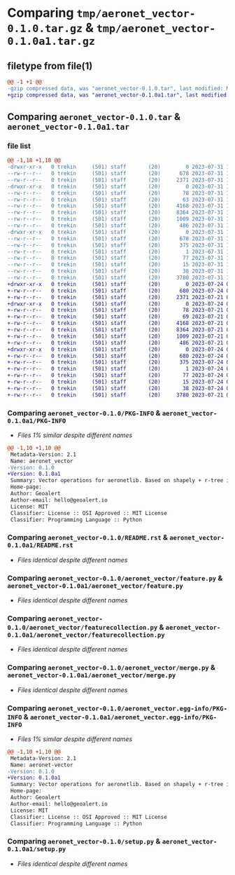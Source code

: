 # Comparing `tmp/aeronet_vector-0.1.0.tar.gz` & `tmp/aeronet_vector-0.1.0a1.tar.gz`

## filetype from file(1)

```diff
@@ -1 +1 @@
-gzip compressed data, was "aeronet_vector-0.1.0.tar", last modified: Mon Jul 31 11:07:07 2023, max compression
+gzip compressed data, was "aeronet_vector-0.1.0a1.tar", last modified: Mon Jul 24 09:42:51 2023, max compression
```

## Comparing `aeronet_vector-0.1.0.tar` & `aeronet_vector-0.1.0a1.tar`

### file list

```diff
@@ -1,18 +1,18 @@
-drwxr-xr-x   0 trekin     (501) staff       (20)        0 2023-07-31 11:07:07.436089 aeronet_vector-0.1.0/
--rw-r--r--   0 trekin     (501) staff       (20)      678 2023-07-31 11:07:07.435609 aeronet_vector-0.1.0/PKG-INFO
--rw-r--r--   0 trekin     (501) staff       (20)     2371 2023-07-31 11:02:03.000000 aeronet_vector-0.1.0/README.rst
-drwxr-xr-x   0 trekin     (501) staff       (20)        0 2023-07-31 11:07:07.433550 aeronet_vector-0.1.0/aeronet_vector/
--rw-r--r--   0 trekin     (501) staff       (20)       78 2023-07-31 11:02:03.000000 aeronet_vector-0.1.0/aeronet_vector/__init__.py
--rw-r--r--   0 trekin     (501) staff       (20)       63 2023-07-31 11:03:03.000000 aeronet_vector-0.1.0/aeronet_vector/__version__.py
--rw-r--r--   0 trekin     (501) staff       (20)     4168 2023-07-31 11:02:03.000000 aeronet_vector-0.1.0/aeronet_vector/feature.py
--rw-r--r--   0 trekin     (501) staff       (20)     8364 2023-07-31 11:02:03.000000 aeronet_vector-0.1.0/aeronet_vector/featurecollection.py
--rw-r--r--   0 trekin     (501) staff       (20)     1009 2023-07-31 11:02:03.000000 aeronet_vector-0.1.0/aeronet_vector/merge.py
--rw-r--r--   0 trekin     (501) staff       (20)      486 2023-07-31 11:02:03.000000 aeronet_vector-0.1.0/aeronet_vector/utils.py
-drwxr-xr-x   0 trekin     (501) staff       (20)        0 2023-07-31 11:07:07.435108 aeronet_vector-0.1.0/aeronet_vector.egg-info/
--rw-r--r--   0 trekin     (501) staff       (20)      678 2023-07-31 11:07:07.000000 aeronet_vector-0.1.0/aeronet_vector.egg-info/PKG-INFO
--rw-r--r--   0 trekin     (501) staff       (20)      375 2023-07-31 11:07:07.000000 aeronet_vector-0.1.0/aeronet_vector.egg-info/SOURCES.txt
--rw-r--r--   0 trekin     (501) staff       (20)        1 2023-07-31 11:07:07.000000 aeronet_vector-0.1.0/aeronet_vector.egg-info/dependency_links.txt
--rw-r--r--   0 trekin     (501) staff       (20)       77 2023-07-31 11:07:07.000000 aeronet_vector-0.1.0/aeronet_vector.egg-info/requires.txt
--rw-r--r--   0 trekin     (501) staff       (20)       15 2023-07-31 11:07:07.000000 aeronet_vector-0.1.0/aeronet_vector.egg-info/top_level.txt
--rw-r--r--   0 trekin     (501) staff       (20)       38 2023-07-31 11:07:07.436217 aeronet_vector-0.1.0/setup.cfg
--rw-r--r--   0 trekin     (501) staff       (20)     3780 2023-07-31 11:02:03.000000 aeronet_vector-0.1.0/setup.py
+drwxr-xr-x   0 trekin     (501) staff       (20)        0 2023-07-24 09:42:51.763417 aeronet_vector-0.1.0a1/
+-rw-r--r--   0 trekin     (501) staff       (20)      680 2023-07-24 09:42:51.762643 aeronet_vector-0.1.0a1/PKG-INFO
+-rw-r--r--   0 trekin     (501) staff       (20)     2371 2023-07-21 05:30:39.000000 aeronet_vector-0.1.0a1/README.rst
+drwxr-xr-x   0 trekin     (501) staff       (20)        0 2023-07-24 09:42:51.757223 aeronet_vector-0.1.0a1/aeronet_vector/
+-rw-r--r--   0 trekin     (501) staff       (20)       78 2023-07-21 05:30:39.000000 aeronet_vector-0.1.0a1/aeronet_vector/__init__.py
+-rw-r--r--   0 trekin     (501) staff       (20)       69 2023-07-21 05:30:39.000000 aeronet_vector-0.1.0a1/aeronet_vector/__version__.py
+-rw-r--r--   0 trekin     (501) staff       (20)     4168 2023-07-21 05:30:39.000000 aeronet_vector-0.1.0a1/aeronet_vector/feature.py
+-rw-r--r--   0 trekin     (501) staff       (20)     8364 2023-07-21 05:30:39.000000 aeronet_vector-0.1.0a1/aeronet_vector/featurecollection.py
+-rw-r--r--   0 trekin     (501) staff       (20)     1009 2023-07-21 05:30:39.000000 aeronet_vector-0.1.0a1/aeronet_vector/merge.py
+-rw-r--r--   0 trekin     (501) staff       (20)      486 2023-07-21 05:30:39.000000 aeronet_vector-0.1.0a1/aeronet_vector/utils.py
+drwxr-xr-x   0 trekin     (501) staff       (20)        0 2023-07-24 09:42:51.759914 aeronet_vector-0.1.0a1/aeronet_vector.egg-info/
+-rw-r--r--   0 trekin     (501) staff       (20)      680 2023-07-24 09:42:51.000000 aeronet_vector-0.1.0a1/aeronet_vector.egg-info/PKG-INFO
+-rw-r--r--   0 trekin     (501) staff       (20)      375 2023-07-24 09:42:51.000000 aeronet_vector-0.1.0a1/aeronet_vector.egg-info/SOURCES.txt
+-rw-r--r--   0 trekin     (501) staff       (20)        1 2023-07-24 09:42:51.000000 aeronet_vector-0.1.0a1/aeronet_vector.egg-info/dependency_links.txt
+-rw-r--r--   0 trekin     (501) staff       (20)       77 2023-07-24 09:42:51.000000 aeronet_vector-0.1.0a1/aeronet_vector.egg-info/requires.txt
+-rw-r--r--   0 trekin     (501) staff       (20)       15 2023-07-24 09:42:51.000000 aeronet_vector-0.1.0a1/aeronet_vector.egg-info/top_level.txt
+-rw-r--r--   0 trekin     (501) staff       (20)       38 2023-07-24 09:42:51.763673 aeronet_vector-0.1.0a1/setup.cfg
+-rw-r--r--   0 trekin     (501) staff       (20)     3780 2023-07-21 05:30:39.000000 aeronet_vector-0.1.0a1/setup.py
```

### Comparing `aeronet_vector-0.1.0/PKG-INFO` & `aeronet_vector-0.1.0a1/PKG-INFO`

 * *Files 1% similar despite different names*

```diff
@@ -1,10 +1,10 @@
 Metadata-Version: 2.1
 Name: aeronet_vector
-Version: 0.1.0
+Version: 0.1.0a1
 Summary: Vector operations for aeronetlib. Based on shapely + r-tree indexing
 Home-page: 
 Author: Geoalert
 Author-email: hello@geoalert.io
 License: MIT
 Classifier: License :: OSI Approved :: MIT License
 Classifier: Programming Language :: Python
```

### Comparing `aeronet_vector-0.1.0/README.rst` & `aeronet_vector-0.1.0a1/README.rst`

 * *Files identical despite different names*

### Comparing `aeronet_vector-0.1.0/aeronet_vector/feature.py` & `aeronet_vector-0.1.0a1/aeronet_vector/feature.py`

 * *Files identical despite different names*

### Comparing `aeronet_vector-0.1.0/aeronet_vector/featurecollection.py` & `aeronet_vector-0.1.0a1/aeronet_vector/featurecollection.py`

 * *Files identical despite different names*

### Comparing `aeronet_vector-0.1.0/aeronet_vector/merge.py` & `aeronet_vector-0.1.0a1/aeronet_vector/merge.py`

 * *Files identical despite different names*

### Comparing `aeronet_vector-0.1.0/aeronet_vector.egg-info/PKG-INFO` & `aeronet_vector-0.1.0a1/aeronet_vector.egg-info/PKG-INFO`

 * *Files 1% similar despite different names*

```diff
@@ -1,10 +1,10 @@
 Metadata-Version: 2.1
 Name: aeronet-vector
-Version: 0.1.0
+Version: 0.1.0a1
 Summary: Vector operations for aeronetlib. Based on shapely + r-tree indexing
 Home-page: 
 Author: Geoalert
 Author-email: hello@geoalert.io
 License: MIT
 Classifier: License :: OSI Approved :: MIT License
 Classifier: Programming Language :: Python
```

### Comparing `aeronet_vector-0.1.0/setup.py` & `aeronet_vector-0.1.0a1/setup.py`

 * *Files identical despite different names*

